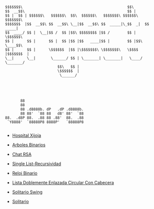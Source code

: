 ```
$$$$$$$\                                                $$\               
$$  __$$\                                               $$ |              
$$ |  $$ | $$$$$$\   $$$$$$\  $$\  $$$$$$\   $$$$$$$\ $$$$$$\    $$$$$$$\ 
$$$$$$$  |$$  __$$\ $$  __$$\ \__|$$  __$$\ $$  _____|\_$$  _|  $$  _____|
$$  ____/ $$ |  \__|$$ /  $$ |$$\ $$$$$$$$ |$$ /        $$ |    \$$$$$$\  
$$ |      $$ |      $$ |  $$ |$$ |$$   ____|$$ |        $$ |$$\  \____$$\ 
$$ |      $$ |      \$$$$$$  |$$ |\$$$$$$$\ \$$$$$$$\   \$$$$  |$$$$$$$  |
\__|      \__|       \______/ $$ | \_______| \_______|   \____/ \_______/ 
                        $$\   $$ |                                        
                        \$$$$$$  |                                        
                         \______/
						 
						 
```

    
```

    
       88                       
       88                            
       88 .d8888b. dP   .dP .d8888b. 
       88 88'  `88 88   d8' 88'  `88 
88.  .d8P 88.  .88 88 .88'  88.  .88 
 `Y8888'  `88888P8 8888P'   `88888P8
 
```		 
				
  * [Hospital Xijoja](https://github.com/falvad01/Hospital-Xijoja)
 
 * [Arboles Binarios](https://github.com/falvad01/ArbolesBinarios)
 
 * [Chat RSA](https://github.com/falvad01/ChatRSA)
 
 * [Single List-Recursividad](https://github.com/falvad01/SingleList-Recursividad)
 
 * [Reloj Binario](https://github.com/falvad01/RelojBinario)
 
 * [Lista Doblemente Enlazada Circular Con Cabecera](https://github.com/falvad01/ListaDoblementeEnlazadaCircularConCabecera)
 
 * [Solitario Swing](https://github.com/falvad01/SolitarioSwing)
 
 * [Solitario](https://github.com/falvad01/Solitario)
    
    			 
